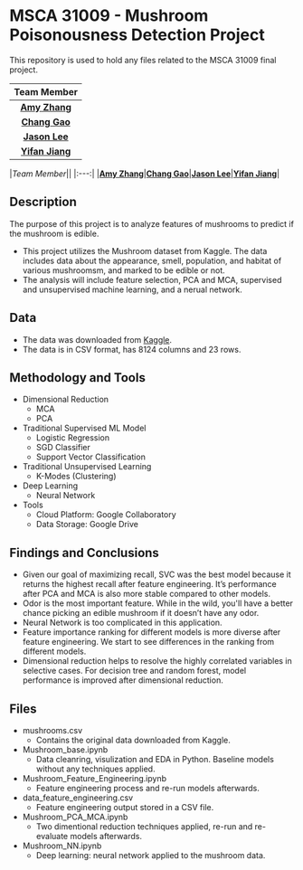 # MSCA 31009 - Mushroom Poisonousness Detection Project
This repository is used to hold any files related to the MSCA 31009 final project.

|Team Member|
|:---:|
|[**Amy Zhang**](https://github.com/amyzzr)|
|[**Chang Gao**](https://github.com/ZoeeeG)|
|[**Jason Lee**](https://github.com/jasonwlee1219)|
|[**Yifan Jiang**](https://github.com/yifanj72)|

|*Team Member*||
|:---:|
|[**Amy Zhang**](https://github.com/amyzzr)|[**Chang Gao**](https://github.com/ZoeeeG)|[**Jason Lee**](https://github.com/jasonwlee1219)|[**Yifan Jiang**](https://github.com/yifanj72)|


## Description
The purpose of this project is to analyze features of mushrooms to predict if the mushroom is edible.
* This project utilizes the Mushroom dataset from Kaggle. The data includes data about the appearance, smell, population, and habitat of various mushroomsm, and marked to be edible or not.
* The analysis will include feature selection, PCA and MCA, supervised and unsupervised machine learning, and a nerual network.

## Data
* The data was downloaded from [Kaggle](https://www.kaggle.com/datasets/uciml/mushroom-classification).     
* The data is in CSV format, has 8124 columns and 23 rows.

## Methodology and Tools
* Dimensional Reduction
  * MCA
  * PCA
* Traditional Supervised ML Model
  * Logistic Regression
  * SGD Classifier
  * Support Vector Classification
* Traditional Unsupervised Learning
  * K-Modes (Clustering)
* Deep Learning
  * Neural Network
* Tools
  * Cloud Platform: Google Collaboratory
  * Data Storage: Google Drive 

## Findings and Conclusions
* Given our goal of maximizing recall, SVC was the best model because it returns the highest recall after feature engineering. It’s performance after PCA and MCA is also more stable compared to other models.
* Odor is the most important feature. While in the wild, you'll have a better chance picking an edible mushroom if it doesn’t have any odor.
* Neural Network is too complicated in this application.
* Feature importance ranking for different models is more diverse after feature engineering. We start to see differences in the ranking from different models.
* Dimensional reduction helps to resolve the highly correlated variables in selective cases. For decision tree and random forest, model performance is improved after dimensional reduction.

## Files
* mushrooms.csv
  * Contains the original data downloaded from Kaggle. 
* Mushroom_base.ipynb
  * Data cleanring, visulization and EDA in Python. Baseline models without any techniques applied.
* Mushroom_Feature_Engineering.ipynb
  * Feature engineering process and re-run models afterwards. 
* data_feature_engineering.csv
  * Feature engineering output stored in a CSV file. 
* Mushroom_PCA_MCA.ipynb
  * Two dimentional reduction techniques applied, re-run and re-evaluate models afterwards. 
* Mushroom_NN.ipynb
  * Deep learning: neural network applied to the mushroom data. 
